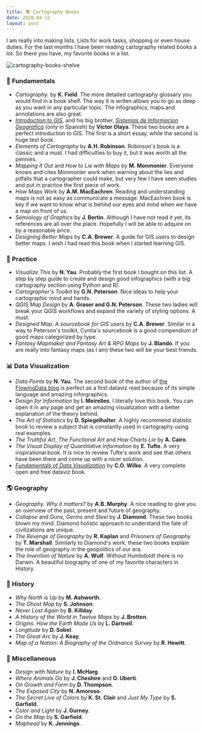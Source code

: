 ```yaml
---
title: 📚 Cartography Books
date: 2020-04-12
layout: post
---
```


I am really into making lists. Lists for work tasks, shopping or even house duties. For the last months I have been reading cartography related books a lot. So there you have, my favorite books in a list.

![cartography-books-shelve](https://github.com/ramiroaznar/blog/blob/master/assets/imgs/2020-04-12-books.jpg?raw=true)

### 🎼 Fundamentals

* _Cartography._ by **K. Field**. The more detailed cartography glossary you would find in a book shelf. The way it is writen allows you to go as deep as you want in any particular topic. The infographics, maps and annotations are also great.
* [_Introduction to GIS_](https://volaya.github.io/gis-book/en/index.html), and his big brother, [_Sistemas de Informacion Geografica_](https://volaya.github.io/libro-sig/) (only in Spanish) by **Victor Olaya**. These two books are a perfect introduction to GIS. The first is a short essay, while the second is huge text book.
* _Elements of Cartography_ by **A.H. Robinson**. Robinson's book is a classic and a must. I had difficulties to buy it, but it was worth all the pennies. 
* _Mapping It Out_ and _How to Lie with Maps_ by **M. Monmonier**. Everyone knows and cites Monmonier work when warning about the lies and pitfalls that a cartographer could make, but very few I have seen studies and put in practice the first piece of work.
* _How Maps Work_ by **A.M. MacEachren**. Reading and understanding maps is not as easy as communicate a message. MacEachren book is key if we want to know what is behind our eyes and mind when we have a map on front of us. 
* _Semiology of Graphics_ by **J. Bertin**. Although I have not read it yet, its references are all over the place. Hopefully I will be able to adquire on by a reasonable price.
* _Designing Better Maps_ by **C.A. Brewer**. A guide for GIS users to design better maps. I wish I had read this book when I started learning GIS.


### 🎸 Practice

* _Visualize This_ by **N. Yau**. Probably the first book I bought on this list. A step by step guide to create and design good infographics (with a big cartography section using Python and R).
* _Cartographer's Toolkit_ by **G.N. Peterson**. Nice ideas to help your cartographic mind and hands.
* _QGIS Map Design_ by **A. Graser and G.N. Peterson**. These two ladies will break your QGIS workflows and expand the variety of styling options. A must.
* _Designed Map. A sourcebook for GIS users_ by **C.A. Brewer**. Similar in a way to Peterson's toolkit, Cyntia's sourcebook is a good compendium of good maps categorized by type.
* _Fantasy Mapmaker and Fantasy Art & RPG Maps_ by **J. Blando**. If you are really into fantasy maps (as I am) these two will be your best friends.

### 📊 Data Visualization

* _Data Points_ by **N. Yau**. The second book of the author of [the FlowingData blog](https://flowingdata.com/) is perfect as a first dataviz read because of its simple language and amazing inforgraphics.
* _Design for Information_ by **I. Meirelles**. I literally love this book. You can open it in any page and get an amazing visualization with a better explanation of the theory behind.
* _The Art of Statistics_ by **D. Spiegelhalter**. A highly recommend statistic book to review a subject that is constantly used in cartography using real examples.
* _The Truthful Art_, _The Functional Art_ and _How Charts Lie_ by **A. Cairo**.
* _The Visual Display of Quantitative Information_ by **E. Tufte**. A very inspirational book. It is nice to review Tufte's work and see that others have been there and come up with a nicer solution.
* [_Fundamentals of Data Visualization_](https://serialmentor.com/dataviz/) by **C.O. Wilke**. A very complete open and free dataviz book.

### 🌎 Geography

* _Geography. Why it matters?_ by **A.B. Murphy**. A nice reading to give you an overview of the past, present and future of geography.
* _Collapse_ and _Guns, Germs and Steel_ by **J. Diamond**. These two books blown my mind. Diamond holistic approach to understand the fate of civilizations are unique. 
* _The Revenge of Geography_ by **R. Kaplan** and _Prisoners of Geography_ by **T. Marshall**. Similarly to Diamond's work, these two books explain the role of geography in the geopolitics of our era.
* _The Invention of Nature_ by **A. Wulf**. Without Humbdoldt there is no Darwin. A beautiful biography of one of my favorite characters in History.

### 📜 History

* _Why North is Up_ by **M. Ashworth**.
* _The Ghost Map_ by **S. Johnson**.
* _Never Lost Again_ by **B. Killday**.
* _A History of the World in Twelve Maps_ by **J. Brotton**.
* _Origins. How the Earth Made Us_ by **L. Dartnell**.
* _Longitude_ by **D. Sobel**.
* _The Great Arc_ by **J. Keay**.
* _Map of a Nation: A Biography of the Ordnance Survey_ by **R. Hewitt**.

### 🎲 Miscellaneous

* _Design with Nature_ by **I. McHarg**.
* _Where Animals Go_ by **J. Cheshire** and **O. Uberti**.
* _On Growth and Form_ by **D. Thompson**.
* _The Exposed City_ by **N. Amoroso**.
* _The Secret Live of Colors_ by **K. St. Clair** and _Just My Type_ by **S. Garfield**.
* _Color and Light_ by **J. Gurney**.
* _On the Map_ by **S. Garfield**.
* _Maphead_ by **K. Jennings**.
